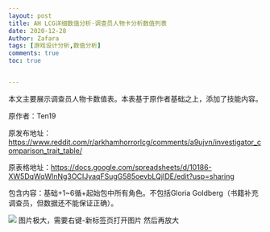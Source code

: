 ```yaml
---
layout: post
title: AH LCG详细数值分析-调查员人物卡分析数值列表
date: 2020-12-28
Author: Zafara
tags: [游戏设计分析,数值分析]
comments: true
toc: true


---
```


本文主要展示调查员人物卡数值表。本表基于原作者基础之上，添加了技能内容。

原作者：Ten19

原发布地址：<https://www.reddit.com/r/arkhamhorrorlcg/comments/a9ujvn/investigator_comparison_trait_table/>

原表格地址：<https://docs.google.com/spreadsheets/d/10186-XW5DqWqWlnNg3OCIJyaqFSugG585oevbLQjIDE/edit?usp=sharing>

包含内容：基础+1~6循+起始包中所有角色。不包括Gloria Goldberg（书籍补充调查员，但数据还不能保证正确）。

![](https://pic.downk.cc/item/5fef0eb63ffa7d37b3d8ad0c.png)
图片极大，需要右键-新标签页打开图片 然后再放大
